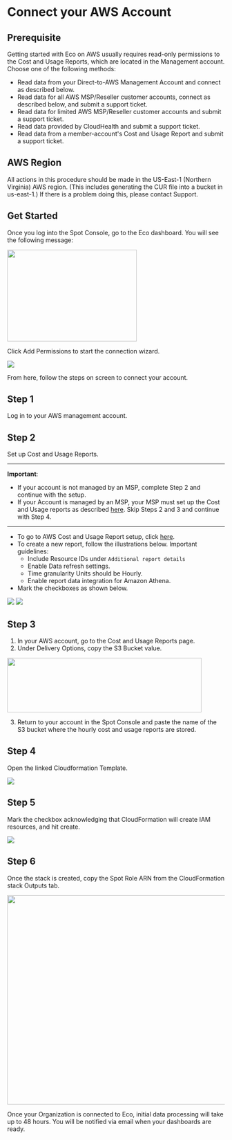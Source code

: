 # Connect your AWS Account

## Prerequisite

Getting started with Eco on AWS usually requires read-only permissions to the Cost and Usage Reports, which are located in the Management account. Choose one of the following methods:

- Read data from your Direct-to-AWS Management Account and connect as described below.
- Read data for all AWS MSP/Reseller customer accounts, connect as described below, and submit a support ticket.
- Read data for limited AWS MSP/Reseller customer accounts and submit a support ticket.
- Read data provided by CloudHealth and submit a support ticket.
- Read data from a member-account's Cost and Usage Report and submit a support ticket.

## AWS Region

All actions in this procedure should be made in the US-East-1 (Northern Virginia) AWS region. (This includes generating the CUR file into a bucket in us-east-1.) If there is a problem doing this, please contact Support.

## Get Started

Once you log into the Spot Console, go to the Eco dashboard. You will see the following message:

<img src="/eco/_media/gettingstarted-aws-connect-01.png" width="300" height="212" />

Click Add Permissions to start the connection wizard.

<img src="/eco/_media/gettingstarted-aws-connect-02.png" />

From here, follow the steps on screen to connect your account.

## Step 1

Log in to your AWS management account.

## Step 2

Set up Cost and Usage Reports.

---

**Important**:

- If your account is not managed by an MSP, complete Step 2 and continue with the setup.
- If your Account is managed by an MSP, your MSP must set up the Cost and Usage reports as described [here](eco/getting-started/connect-account-customer-working-with-msp). Skip Steps 2 and 3 and continue with Step 4.

---

- To go to AWS Cost and Usage Report setup, click [here](https://console.aws.amazon.com/billing/home?#/reports).
- To create a new report, follow the illustrations below. Important guidelines:
  - Include Resource IDs under `Additional report details`
  - Enable Data refresh settings.
  - Time granularity Units should be Hourly.
  - Enable report data integration for Amazon Athena.
- Mark the checkboxes as shown below.

<img src="/eco/_media/gettingstarted-aws-connect-03.png" />

<img src="/eco/_media/gettingstarted-aws-connect-04.png" />

## Step 3

1. In your AWS account, go to the Cost and Usage Reports page.
2. Under Delivery Options, copy the S3 Bucket value.

<img src="/eco/_media/gettingstarted-aws-connect-05.png" width="450" height="126" />

3. Return to your account in the Spot Console and paste the name of the S3 bucket where the hourly cost and usage reports are stored.

## Step 4

Open the linked Cloudformation Template.

<img src="/eco/_media/gettingstarted-aws-connect-06.png" />

## Step 5

Mark the checkbox acknowledging that CloudFormation will create IAM resources, and hit create.

<img src="/eco/_media/gettingstarted-aws-connect-07.png" />

## Step 6

Once the stack is created, copy the Spot Role ARN from the CloudFormation stack Outputs tab.

<img src="/eco/_media/gettingstarted-aws-connect-08.png" width="546" height="484" />

Once your Organization is connected to Eco, initial data processing will take up to 48 hours. You will be notified via email when your dashboards are ready.
